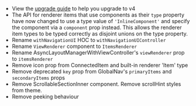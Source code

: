 - View the [upgrade guide](https://atlaskit.atlassian.com/packages/core/navigation-next/docs/upgrade-guide) to help you upgrade to v4
- The API for renderer items that use components as their `type` property have now changed to use a type value of `'InlineComponent'` and specify the component via a `component` prop instead. This allows the renderer item types to be typed correctly as disjoint unions on the type property.
- Rename `withNavigationUI` HOC to `withNavigationUIController`
- Rename `ViewRenderer` component to `ItemsRenderer`
- Rename AsyncLayoutManagerWithViewController's `viewRenderer` prop to `itemsRenderer`
- Remove icon prop from ConnectedItem and built-in renderer 'Item' type
- Remove deprecated `key` prop from GlobalNav's `primaryItems` and `secondaryItems` props
- Remove ScrollableSectionInner component. Remove scrollHint styles from theme.
- Remove peeking behaviour
